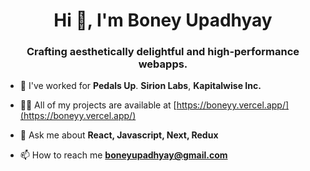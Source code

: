 <h1 align="center">Hi 👋, I'm Boney Upadhyay</h1>
<h3 align="center">Crafting aesthetically delightful and high-performance webapps.</h3>


- 🔭 I've worked for **Pedals Up**. **Sirion Labs**, **Kapitalwise Inc.**

- 👨‍💻 All of my projects are available at [https://boneyy.vercel.app/](https://boneyy.vercel.app/)

- 💬 Ask me about **React, Javascript, Next, Redux**

- 📫 How to reach me **boneyupadhyay@gmail.com**



